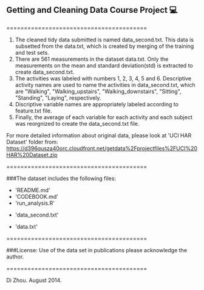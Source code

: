 
## Getting and Cleaning Data Course Project :computer:

========================================



1. The cleaned tidy data submitted is named data_second.txt. This data is subsetted from the data.txt, which is created by merging of the training and test sets. 
2. There are 561 measurements in the dataset data.txt. Only the measurements on the mean and standard deviation(std) is extracted to create data_second.txt. 
3. The activities was labeled with numbers 1, 2, 3, 4, 5 and 6. Descriptive activity names are used to name the activities in data_second.txt, which are "Walking", "Walking_upstairs", "Walking_downstairs", "Sitting", "Standing", "Laying", respectively. 
4. Discriptive variable names are appropriately labeled according to feature.txt file.
5. Finally, the average of each variable for each activity and each subject was reorgnized to create the data_second.txt file.

For more detailed information about original data, please look at 'UCI HAR Dataset' folder from:
https://d396qusza40orc.cloudfront.net/getdata%2Fprojectfiles%2FUCI%20HAR%20Dataset.zip 

========================================

###The dataset includes the following files:
- 'README.md'
- 'CODEBOOK.md'
- 'run_analysis.R'
* 'data_second.txt'
- 'data.txt'

========================================

###License:
Use of the data set in publications please acknowledge the author.

========================================

Di Zhou. August 2014.
